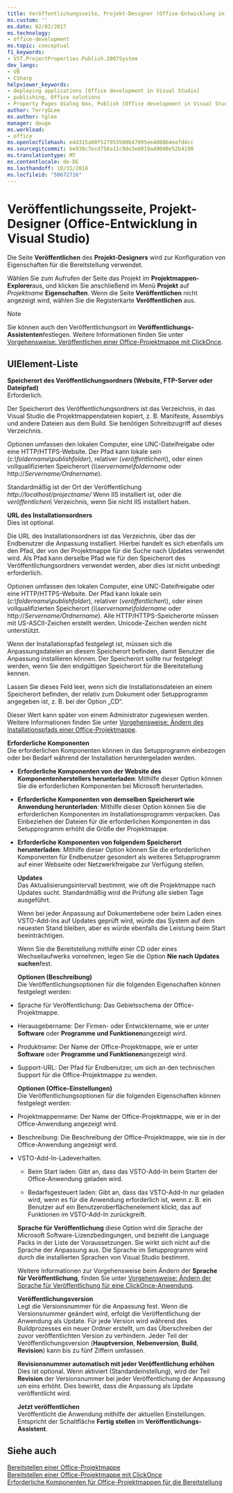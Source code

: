 ```yaml
---
title: Veröffentlichungsseite, Projekt-Designer (Office-Entwicklung in Visual Studio)
ms.custom: ''
ms.date: 02/02/2017
ms.technology:
- office-development
ms.topic: conceptual
f1_keywords:
- VST.ProjectProperties.Publish.2007System
dev_langs:
- VB
- CSharp
helpviewer_keywords:
- deploying applications [Office development in Visual Studio]
- publishing, Office solutions
- Property Pages dialog box, Publish [Office development in Visual Studio]
author: TerryGLee
ms.author: tglee
manager: douge
ms.workload:
- office
ms.openlocfilehash: e4d315a00f527953500b47095ee4080b4eafd4cc
ms.sourcegitcommit: be938c7ecd756a11c9de3e6019a490d0e52b4190
ms.translationtype: MT
ms.contentlocale: de-DE
ms.lasthandoff: 10/31/2018
ms.locfileid: "50672716"
---
```

# <a name="publish-page-project-designer-office-development-in-visual-studio"></a>Veröffentlichungsseite, Projekt-Designer (Office-Entwicklung in Visual Studio)
  Die Seite **Veröffentlichen** des **Projekt-Designers** wird zur Konfiguration von Eigenschaften für die Bereitstellung verwendet.  
  
 Wählen Sie zum Aufrufen der Seite das Projekt im **Projektmappen-Explorer**aus, und klicken Sie anschließend im Menü **Projekt** auf *Projektname* **Eigenschaften**. Wenn die Seite **Veröffentlichen** nicht angezeigt wird, wählen Sie die Registerkarte **Veröffentlichen** aus.  
  
> [!NOTE]  
>  Sie können auch den Veröffentlichungsort im **Veröffentlichungs-Assistenten**festlegen. Weitere Informationen finden Sie unter [Vorgehensweise: Veröffentlichen einer Office-Projektmappe mit ClickOnce](https://msdn.microsoft.com/2b6c247e-bc04-4ce4-bb64-c4e79bb3d5b8).  
  
## <a name="uielement-list"></a>UIElement-Liste  
 **Speicherort des Veröffentlichungsordners (Website, FTP-Server oder Dateipfad)**  
 Erforderlich.  
  
 Der Speicherort des Veröffentlichungsordners ist das Verzeichnis, in das Visual Studio die Projektmappendateien kopiert, z. B. Manifeste, Assemblys und andere Dateien aus dem Build. Sie benötigen Schreibzugriff auf dieses Verzeichnis.  
  
 Optionen umfassen den lokalen Computer, eine UNC-Dateifreigabe oder eine HTTP/HTTPS-Website. Der Pfad kann lokale sein (*c:\foldername\publishfolder*), relativer (*veröffentlichen\\*), oder einen vollqualifizierten Speicherort (*\\\servername\foldername* oder http://<em>Servername/Ordnername</em>).  
  
 Standardmäßig ist der Ort der Veröffentlichung *http://localhost/projectname/* Wenn IIS installiert ist, oder die *veröffentlichen\\*  Verzeichnis, wenn Sie nicht IIS installiert haben.  
  
 **URL des Installationsordners**  
 Dies ist optional.  
  
 Die URL des Installationsordners ist das Verzeichnis, über das der Endbenutzer die Anpassung installiert. Hierbei handelt es sich ebenfalls um den Pfad, der von der Projektmappe für die Suche nach Updates verwendet wird. Als Pfad kann derselbe Pfad wie für den Speicherort des Veröffentlichungsordners verwendet werden, aber dies ist nicht unbedingt erforderlich.  
  
 Optionen umfassen den lokalen Computer, eine UNC-Dateifreigabe oder eine HTTP/HTTPS-Website. Der Pfad kann lokale sein (*c:\foldername\publishfolder*), relativer (*veröffentlichen\\*), oder einen vollqualifizierten Speicherort (*\\\servername\foldername* oder http://<em>Servername/Ordnername</em>). Alle HTTP/HTTPS-Speicherorte müssen mit US-ASCII-Zeichen erstellt werden. Unicode-Zeichen werden nicht unterstützt.  
  
 Wenn der Installationspfad festgelegt ist, müssen sich die Anpassungsdateien an diesem Speicherort befinden, damit Benutzer die Anpassung installieren können. Der Speicherort sollte nur festgelegt werden, wenn Sie den endgültigen Speicherort für die Bereitstellung kennen.  
  
 Lassen Sie dieses Feld leer, wenn sich die Installationsdateien an einem Speicherort befinden, der relativ zum Dokument oder Setupprogramm angegeben ist, z. B. bei der Option „CD“.  
  
 Dieser Wert kann später von einem Administrator zugewiesen werden. Weitere Informationen finden Sie unter [Vorgehensweise: Ändern des Installationspfads einer Office-Projektmappe](https://msdn.microsoft.com/d0eaa07b-2d72-4902-899f-2f9fb165b8fd).  
  
 **Erforderliche Komponenten**  
 Die erforderlichen Komponenten können in das Setupprogramm einbezogen oder bei Bedarf während der Installation heruntergeladen werden.  
  
- **Erforderliche Komponenten von der Website des Komponentenherstellers herunterladen**: Mithilfe dieser Option können Sie die erforderlichen Komponenten bei Microsoft herunterladen.  
  
- **Erforderliche Komponenten von demselben Speicherort wie Anwendung herunterladen**: Mithilfe dieser Option können Sie die erforderlichen Komponenten im Installationsprogramm verpacken. Das Einbeziehen der Dateien für die erforderlichen Komponenten in das Setupprogramm erhöht die Größe der Projektmappe.  
  
- **Erforderliche Komponenten von folgendem Speicherort herunterladen**: Mithilfe dieser Option können Sie die erforderlichen Komponenten für Endbenutzer gesondert als weiteres Setupprogramm auf einer Webseite oder Netzwerkfreigabe zur Verfügung stellen.  
  
  **Updates**  
  Das Aktualisierungsintervall bestimmt, wie oft die Projektmappe nach Updates sucht. Standardmäßig wird die Prüfung alle sieben Tage ausgeführt.  
  
  Wenn bei jeder Anpassung auf Dokumentebene oder beim Laden eines VSTO-Add-Ins auf Updates geprüft wird, würde das System auf dem neuesten Stand bleiben, aber es würde ebenfalls die Leistung beim Start beeinträchtigen.  
  
  Wenn Sie die Bereitstellung mithilfe einer CD oder eines Wechsellaufwerks vornehmen, legen Sie die Option **Nie nach Updates suchen**fest.  
  
  **Optionen (Beschreibung)**  
  Die Veröffentlichungsoptionen für die folgenden Eigenschaften können festgelegt werden:  
  
- Sprache für Veröffentlichung: Das Gebietsschema der Office-Projektmappe.  
  
- Herausgebername: Der Firmen- oder Entwicklername, wie er unter **Software** oder **Programme und Funktionen**angezeigt wird.  
  
- Produktname: Der Name der Office-Projektmappe, wie er unter **Software** oder **Programme und Funktionen**angezeigt wird.  
  
- Support-URL: Der Pfad für Endbenutzer, um sich an den technischen Support für die Office-Projektmappe zu wenden.  
  
  **Optionen (Office-Einstellungen)**  
  Die Veröffentlichungsoptionen für die folgenden Eigenschaften können festgelegt werden:  
  
- Projektmappenname: Der Name der Office-Projektmappe, wie er in der Office-Anwendung angezeigt wird.  
  
- Beschreibung: Die Beschreibung der Office-Projektmappe, wie sie in der Office-Anwendung angezeigt wird.  
  
- VSTO-Add-In-Ladeverhalten.  
  
  -   Beim Start laden: Gibt an, dass das VSTO-Add-In beim Starten der Office-Anwendung geladen wird.  
  
  -   Bedarfsgesteuert laden: Gibt an, dass das VSTO-Add-In nur geladen wird, wenn es für die Anwendung erforderlich ist, wenn z. B. ein Benutzer auf ein Benutzeroberflächenelement klickt, das auf Funktionen im VSTO-Add-In zurückgreift.  
  
  **Sprache für Veröffentlichung** diese Option wird die Sprache der Microsoft Software-Lizenzbedingungen, und bezieht die Language Packs in der Liste der Voraussetzungen. Sie wirkt sich nicht auf die Sprache der Anpassung aus. Die Sprache im Setupprogramm wird durch die installierten Sprachen von Visual Studio bestimmt.  
  
  Weitere Informationen zur Vorgehensweise beim Ändern der **Sprache für Veröffentlichung**, finden Sie unter [Vorgehensweise: Ändern der Sprache für Veröffentlichung für eine ClickOnce-Anwendung](/visualstudio/deployment/how-to-change-the-publish-language-for-a-clickonce-application).  
  
  **Veröffentlichungsversion**  
  Legt die Versionsnummer für die Anpassung fest. Wenn die Versionsnummer geändert wird, erfolgt die Veröffentlichung der Anwendung als Update. Für jede Version wird während des Buildprozesses ein neuer Ordner erstellt, um das Überschreiben der zuvor veröffentlichten Version zu verhindern. Jeder Teil der Veröffentlichungsversion (**Hauptversion**, **Nebenversion**, **Build**, **Revision**) kann bis zu fünf Ziffern umfassen.  
  
  **Revisionsnummer automatisch mit jeder Veröffentlichung erhöhen**  
  Dies ist optional. Wenn aktiviert (Standardeinstellung), wird der Teil **Revision** der Versionsnummer bei jeder Veröffentlichung der Anpassung um eins erhöht. Dies bewirkt, dass die Anpassung als Update veröffentlicht wird.  
  
  **Jetzt veröffentlichen**  
  Veröffentlicht die Anwendung mithilfe der aktuellen Einstellungen. Entspricht der Schaltfläche **Fertig stellen** im **Veröffentlichungs-Assistent**.  
  
## <a name="see-also"></a>Siehe auch  
 [Bereitstellen einer Office-Projektmappe](../vsto/deploying-an-office-solution.md)   
 [Bereitstellen einer Office-Projektmappe mit ClickOnce](../vsto/deploying-an-office-solution-by-using-clickonce.md)   
 [Erforderliche Komponenten für Office-Projektmappen für die Bereitstellung](https://msdn.microsoft.com/9f672809-43a3-40a1-9057-397ce3b5126e)  
  
  